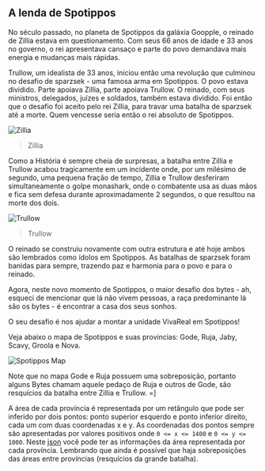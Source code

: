 ## A lenda de Spotippos

No século passado, no planeta de Spotippos da galáxia Goopple, o reinado de Zillia estava em questionamento. Com seus 66 anos de idade e 33 anos no governo, o rei apresentava cansaço e parte do povo demandava mais energia e mudanças mais rápidas.

Trullow, um idealista de 33 anos, iniciou então uma revolução que culminou no desafio de sparzsek - uma famosa arma em Spotippos. O povo estava dividido. Parte apoiava Zillia, parte apoiava Trullow. O reinado, com seus ministros, delegados, juízes e soldados, também estava dividido. Foi então que o desafio foi aceito pelo rei Zillia, para travar uma batalha de sparzsek até a morte. Quem vencesse seria então o rei absoluto de Spotippos.

![Zillia](public/images/zillia.png)
> Zillia

Como a História é sempre cheia de surpresas, a batalha entre Zillia e Trullow acabou tragicamente em um incidente onde, por um milésimo de segundo, uma pequena fração de tempo, Zillia e Trullow desferiram simultaneamente o golpe monashark, onde o combatente usa as duas mãos e fica sem defesa durante aproximadamente 2 segundos, o que resultou na morte dos dois.

![Trullow](public/images/trullow.png)
> Trullow

O reinado se construiu novamente com outra estrutura e até hoje ambos são lembrados como ídolos em Spotippos. As batalhas de sparzsek foram banidas para sempre, trazendo paz e harmonia para o povo e para o reinado.

<!-- Um legado interessante deste período é que as duas moedas vigentes na época permanecem como moedas oficiais até hoje em Spotippos. Você pode usar tanto Zillis Z$ como Trullis T$ para efetuar seus pagamentos. O interessante é que a taxa de câmbio entre Z$ e T$ é calculada todos os dias a meia noite em ponto. A taxa de hoje é para cada 1 Z$ = 2 T$.

Além de ser complicado encontrar a casa ideal, alguns proprietários anunciam seus imóveis em Z$ e outros em T$, criando ainda mais dificuldade para encontrar a tão idealizada casa dos sonhos.-->

Agora, neste novo momento de Spotippos, o maior desafio dos bytes - ah, esqueci de mencionar que lá não vivem pessoas, a raça predominante lá são os bytes - é encontrar a casa dos seus sonhos.

O seu desafio é nos ajudar a montar a unidade VivaReal em Spotippos!

Veja abaixo o mapa de Spotippos e suas provincias: Gode, Ruja, Jaby, Scavy, Groola e Nova.

![Spotippos Map](public/images/spotippos-map.png)

Note que no mapa Gode e Ruja possuem uma sobreposição, portanto alguns Bytes chamam aquele pedaço de Ruja e outros de Gode, são resquícios da batalha entre Zillia e Trullow. =]

A área de cada província é representada por um retângulo que pode ser inferido por dois pontos: ponto superior esquerdo e ponto inferior direito, cada um com duas coordenadas x e y. As coordenadas dos pontos sempre são apresentadas por valores positivos onde `0 <= x <= 1400` e `0 <= y <= 1000`. Neste [json](provinces.json) você pode ter as informações da área representada por cada província. Lembrando que ainda é possível que haja sobreposições das áreas entre províncias (resquícios da grande batalha).
